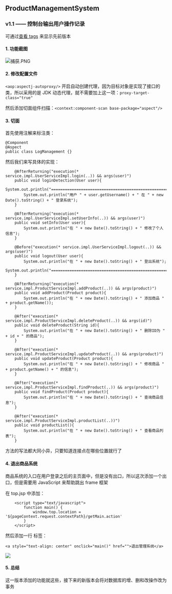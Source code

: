 ## ProductManagementSystem

### v1.1 —— 控制台输出用户操作记录

可通过[查看 tags](https://github.com/lihanxiang/ProductManagementSystem/tree/v1.0) 来显示先前版本

#### 1. 功能截图

![捕获.PNG](https://upload-images.jianshu.io/upload_images/3426615-ed476dc77d6a8bd5.PNG?imageMogr2/auto-orient/strip%7CimageView2/2/w/1240)

#### 2. 修改配置文件

`<aop:aspectj-autoproxy/>` 开启自动创建代理，因为目标对象是实现了接口的类，所以采用的是 JDK 动态代理，就不需要加上这一项：`proxy-target-class="true"`

然后添加切面组件扫描：`<context:component-scan base-package="aspect"/>`

#### 3. 切面

首先使用注解来标注类：

```
@Component
@Aspect
public class LogManagement {}
```

然后我们来写具体的实现：

```
    @AfterReturning("execution(* service.impl.UserServiceImpl.login(..)) && args(user)")
    public void loginDetection(User user){
        System.out.println("=============================================================");
        System.out.println("用户 " + user.getUsername() + " 在 " + new Date().toString() + " 登录系统");
    }

    @AfterReturning("execution(* service.impl.UserServiceImpl.setUserInfo(..)) && args(user)")
    public void setInfo(User user){
        System.out.println("在 " + new Date().toString() + " 修改了个人信息");
    }

    @Before("execution(* service.impl.UserServiceImpl.logout(..)) && args(user)")
    public void logout(User user){
        System.out.println("在 " + new Date().toString() + " 登出系统");
        System.out.println("=============================================================");
    }

    @AfterReturning("execution(* service.impl.ProductServiceImpl.addProduct(..)) && args(product)")
    public void addProduct(Product product){
        System.out.println("在 " + new Date().toString() + " 添加商品 " + product.getName());
    }

    @After("execution(* service.impl.ProductServiceImpl.deleteProduct(..)) && args(id)")
    public void deleteProduct(String id){
        System.out.println("在 " + new Date().toString() + " 删除ID为 " + id + " 的商品");
    }

    @After("execution(* service.impl.ProductServiceImpl.updateProduct(..)) && args(product)")
    public void updateProduct(Product product){
        System.out.println("在 " + new Date().toString() + " 修改商品 " + product.getName() + " 的信息");
    }

    @After("execution(* service.impl.ProductServiceImpl.findProduct(..)) && args(product)")
    public void findProduct(Product product){
        System.out.println("在 " + new Date().toString() + " 查询商品信息");
    }

    @After("execution(* service.impl.ProductServiceImpl.productList(..))")
    public void productList(){
        System.out.println("在 " + new Date().toString() + " 查看商品列表");
    }
```

方法的写法都大同小异，只要知道连接点在哪些位置就行了

#### 4. 退出商品系统

商品系统的入口在用户登录之后的主页面中，但是没有出口，所以这次添加一个出口，但是需要用 JavaScript 来帮助跳出 frame 框架

在 top.jsp 中添加：

```
    <script type="text/javascript">
        function main() {
            window.top.location = '${pageContext.request.contextPath}/getMain.action'
        }
    </script>
```

然后添加一行 <a> 标签：

```
<a style="text-align: center" onclick="main()" href="">退出管理系统</a>
```

![](https://upload-images.jianshu.io/upload_images/3426615-2c304a576064ebed.png?imageMogr2/auto-orient/strip%7CimageView2/2/w/1240)

#### 5. 总结

这一版本添加的功能就这些，接下来的新版本会将对数据库的增、删和改操作改为事务
